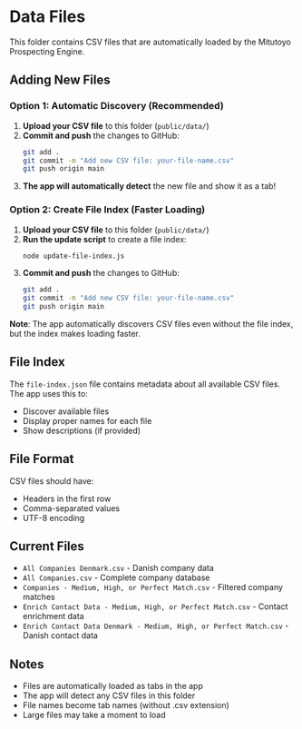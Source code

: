 # Data Files

This folder contains CSV files that are automatically loaded by the Mitutoyo Prospecting Engine.

## Adding New Files

### Option 1: Automatic Discovery (Recommended)
1. **Upload your CSV file** to this folder (`public/data/`)
2. **Commit and push** the changes to GitHub:
   ```bash
   git add .
   git commit -m "Add new CSV file: your-file-name.csv"
   git push origin main
   ```
3. **The app will automatically detect** the new file and show it as a tab!

### Option 2: Create File Index (Faster Loading)
1. **Upload your CSV file** to this folder (`public/data/`)
2. **Run the update script** to create a file index:
   ```bash
   node update-file-index.js
   ```
3. **Commit and push** the changes to GitHub:
   ```bash
   git add .
   git commit -m "Add new CSV file: your-file-name.csv"
   git push origin main
   ```

**Note**: The app automatically discovers CSV files even without the file index, but the index makes loading faster.

## File Index

The `file-index.json` file contains metadata about all available CSV files. The app uses this to:
- Discover available files
- Display proper names for each file
- Show descriptions (if provided)

## File Format

CSV files should have:
- Headers in the first row
- Comma-separated values
- UTF-8 encoding

## Current Files

- `All Companies Denmark.csv` - Danish company data
- `All Companies.csv` - Complete company database  
- `Companies - Medium, High, or Perfect Match.csv` - Filtered company matches
- `Enrich Contact Data - Medium, High, or Perfect Match.csv` - Contact enrichment data
- `Enrich Contact Data Denmark - Medium, High, or Perfect Match.csv` - Danish contact data

## Notes

- Files are automatically loaded as tabs in the app
- The app will detect any CSV files in this folder
- File names become tab names (without .csv extension)
- Large files may take a moment to load 